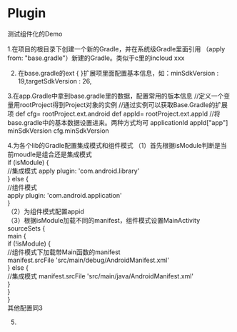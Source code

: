 # Plugin
测试组件化的Demo

1.在项目的根目录下创建一个新的Gradle，并在系统级Gradle里面引用
（apply from: "base.gradle"）新建的Gradle。类似于c里的incloud xxx

2. 在base.gradle的ext {  }扩展项里面配置基本信息，如：minSdkVersion    : 19,targetSdkVersion : 26,

3.在app.Gradle中拿到base.gradle里的数据，配置常用的版本信息
//定义一个变量用rootProject得到Project对象的实例
//通过实例可以获取Base.Gradle的扩展项
def cfg= rootProject.ext.android
def appId= rootProject.ext.appId
//将base.gradle中的基本数据设置进来。两种方式均可
applicationId appId["app"]
minSdkVersion cfg.minSdkVersion  

4.为各个lib的Gradle配置集成模式和组件模式
   （1）首先根据isModule判断是当前moudle是组合还是集成模式  
    if (isModule) {  
        //集成模式
        apply plugin: 'com.android.library'  
    } else {  
        //组件模式  
        apply plugin: 'com.android.application'  
    }  
    （2）为组件模式配置appid  
    （3）根据isModule加载不同的manifest，组件模式设置MainActivity
        sourceSets {  
                    main {  
                        if (!isModule) {  
                            //组件模式下加载带Main函数的manifest  
                            manifest.srcFile 'src/main/debug/AndroidManifest.xml'  
                        } else {  
                            //集成模式
                            manifest.srcFile 'src/main/java/AndroidManifest.xml'  
                        }  
                    }  
                }  
     其他配置同3  
     
5.

